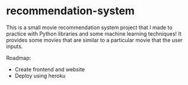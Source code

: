 # recommendation-system
This is a small movie recommendation system project that I made to practice with Python libraries and some machine learning techniques!
It provides some movies that are similar to a particular movie that the user inputs. 

Roadmap:
- Create frontend and website
- Deploy using heroku 
